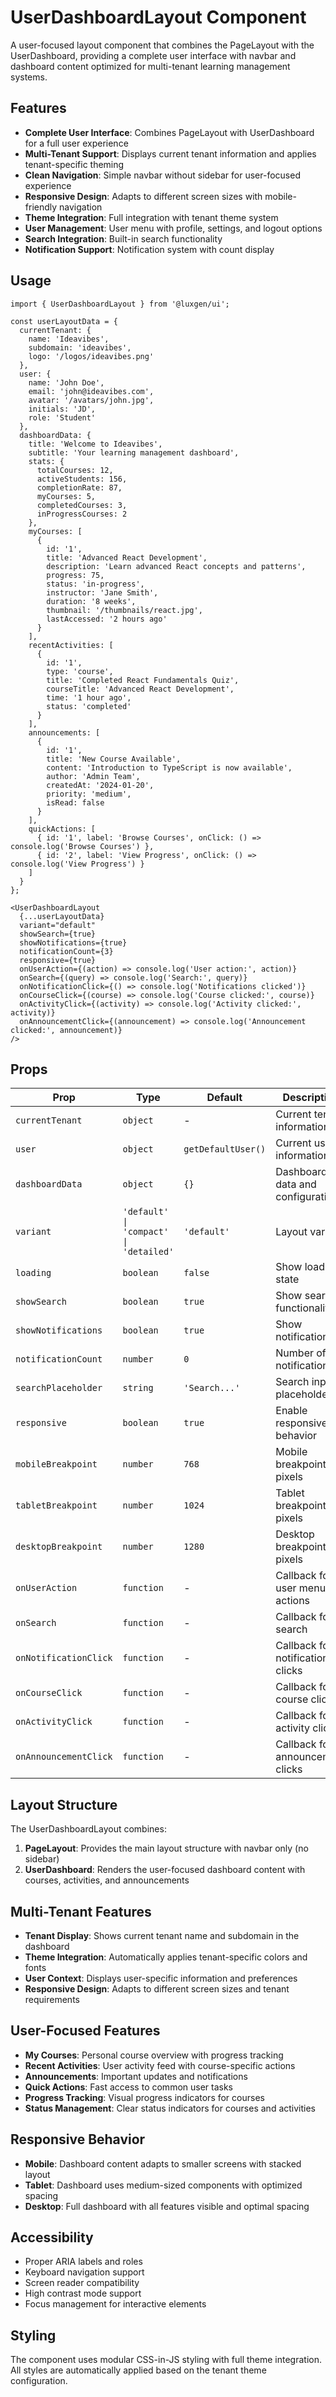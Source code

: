 # UserDashboardLayout Component

A user-focused layout component that combines the PageLayout with the UserDashboard, providing a complete user interface with navbar and dashboard content optimized for multi-tenant learning management systems.

## Features

- **Complete User Interface**: Combines PageLayout with UserDashboard for a full user experience
- **Multi-Tenant Support**: Displays current tenant information and applies tenant-specific theming
- **Clean Navigation**: Simple navbar without sidebar for user-focused experience
- **Responsive Design**: Adapts to different screen sizes with mobile-friendly navigation
- **Theme Integration**: Full integration with tenant theme system
- **User Management**: User menu with profile, settings, and logout options
- **Search Integration**: Built-in search functionality
- **Notification Support**: Notification system with count display

## Usage

```tsx
import { UserDashboardLayout } from '@luxgen/ui';

const userLayoutData = {
  currentTenant: {
    name: 'Ideavibes',
    subdomain: 'ideavibes',
    logo: '/logos/ideavibes.png'
  },
  user: {
    name: 'John Doe',
    email: 'john@ideavibes.com',
    avatar: '/avatars/john.jpg',
    initials: 'JD',
    role: 'Student'
  },
  dashboardData: {
    title: 'Welcome to Ideavibes',
    subtitle: 'Your learning management dashboard',
    stats: {
      totalCourses: 12,
      activeStudents: 156,
      completionRate: 87,
      myCourses: 5,
      completedCourses: 3,
      inProgressCourses: 2
    },
    myCourses: [
      {
        id: '1',
        title: 'Advanced React Development',
        description: 'Learn advanced React concepts and patterns',
        progress: 75,
        status: 'in-progress',
        instructor: 'Jane Smith',
        duration: '8 weeks',
        thumbnail: '/thumbnails/react.jpg',
        lastAccessed: '2 hours ago'
      }
    ],
    recentActivities: [
      {
        id: '1',
        type: 'course',
        title: 'Completed React Fundamentals Quiz',
        courseTitle: 'Advanced React Development',
        time: '1 hour ago',
        status: 'completed'
      }
    ],
    announcements: [
      {
        id: '1',
        title: 'New Course Available',
        content: 'Introduction to TypeScript is now available',
        author: 'Admin Team',
        createdAt: '2024-01-20',
        priority: 'medium',
        isRead: false
      }
    ],
    quickActions: [
      { id: '1', label: 'Browse Courses', onClick: () => console.log('Browse Courses') },
      { id: '2', label: 'View Progress', onClick: () => console.log('View Progress') }
    ]
  }
};

<UserDashboardLayout
  {...userLayoutData}
  variant="default"
  showSearch={true}
  showNotifications={true}
  notificationCount={3}
  responsive={true}
  onUserAction={(action) => console.log('User action:', action)}
  onSearch={(query) => console.log('Search:', query)}
  onNotificationClick={() => console.log('Notifications clicked')}
  onCourseClick={(course) => console.log('Course clicked:', course)}
  onActivityClick={(activity) => console.log('Activity clicked:', activity)}
  onAnnouncementClick={(announcement) => console.log('Announcement clicked:', announcement)}
/>
```

## Props

| Prop | Type | Default | Description |
|------|------|---------|-------------|
| `currentTenant` | `object` | - | Current tenant information |
| `user` | `object` | `getDefaultUser()` | Current user information |
| `dashboardData` | `object` | `{}` | Dashboard data and configuration |
| `variant` | `'default' \| 'compact' \| 'detailed'` | `'default'` | Layout variant |
| `loading` | `boolean` | `false` | Show loading state |
| `showSearch` | `boolean` | `true` | Show search functionality |
| `showNotifications` | `boolean` | `true` | Show notifications |
| `notificationCount` | `number` | `0` | Number of notifications |
| `searchPlaceholder` | `string` | `'Search...'` | Search input placeholder |
| `responsive` | `boolean` | `true` | Enable responsive behavior |
| `mobileBreakpoint` | `number` | `768` | Mobile breakpoint in pixels |
| `tabletBreakpoint` | `number` | `1024` | Tablet breakpoint in pixels |
| `desktopBreakpoint` | `number` | `1280` | Desktop breakpoint in pixels |
| `onUserAction` | `function` | - | Callback for user menu actions |
| `onSearch` | `function` | - | Callback for search |
| `onNotificationClick` | `function` | - | Callback for notification clicks |
| `onCourseClick` | `function` | - | Callback for course clicks |
| `onActivityClick` | `function` | - | Callback for activity clicks |
| `onAnnouncementClick` | `function` | - | Callback for announcement clicks |

## Layout Structure

The UserDashboardLayout combines:

1. **PageLayout**: Provides the main layout structure with navbar only (no sidebar)
2. **UserDashboard**: Renders the user-focused dashboard content with courses, activities, and announcements

## Multi-Tenant Features

- **Tenant Display**: Shows current tenant name and subdomain in the dashboard
- **Theme Integration**: Automatically applies tenant-specific colors and fonts
- **User Context**: Displays user-specific information and preferences
- **Responsive Design**: Adapts to different screen sizes and tenant requirements

## User-Focused Features

- **My Courses**: Personal course overview with progress tracking
- **Recent Activities**: User activity feed with course-specific actions
- **Announcements**: Important updates and notifications
- **Quick Actions**: Fast access to common user tasks
- **Progress Tracking**: Visual progress indicators for courses
- **Status Management**: Clear status indicators for courses and activities

## Responsive Behavior

- **Mobile**: Dashboard content adapts to smaller screens with stacked layout
- **Tablet**: Dashboard uses medium-sized components with optimized spacing
- **Desktop**: Full dashboard with all features visible and optimal spacing

## Accessibility

- Proper ARIA labels and roles
- Keyboard navigation support
- Screen reader compatibility
- High contrast mode support
- Focus management for interactive elements

## Styling

The component uses modular CSS-in-JS styling with full theme integration. All styles are automatically applied based on the tenant theme configuration.
